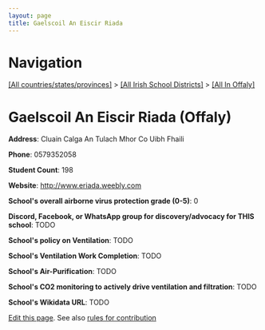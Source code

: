 ```yaml
---
layout: page
title: Gaelscoil An Eiscir Riada
---
```

# Navigation

[[All countries/states/provinces]](../../..) > [[All Irish School Districts]](../..) > [[All In Offaly]](..)

# Gaelscoil An Eiscir Riada (Offaly)

**Address**: Cluain Calga An Tulach Mhor Co Uibh Fhaili

**Phone**: 0579352058

**Student Count**: 198

**Website**: <http://www.eriada.weebly.com>

**School's overall airborne virus protection grade (0-5)**: 0

**Discord, Facebook, or WhatsApp group for discovery/advocacy for THIS school**: TODO

**School's policy on Ventilation**: TODO

**School's Ventilation Work Completion**: TODO

**School's Air-Purification**: TODO

**School's CO2 monitoring to actively drive ventilation and filtration**: TODO

**School's Wikidata URL**: TODO


[Edit this page](https://github.com/ventilate-schools/Ireland/edit/main/./Offaly/Gaelscoil_An_Eiscir_Riada.md). See also [rules for contribution](../../../contribution-rules/)